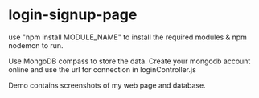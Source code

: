 # login-signup-page

use "npm install MODULE_NAME" to install the required modules & npm nodemon to run.

Use MongoDB compass to store the data. Create your mongodb account online and use the url for connection in loginController.js

Demo contains screenshots of my web page and database.
